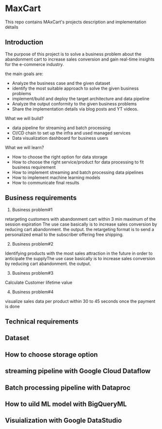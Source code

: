 # MaxCart
This repo contains MAxCart's projects description and implementation détails
## Introduction


The purpose of this project is to solve a business problem about  the abandonment cart to increase sales conversion and gain real-time insights for the e-commerce industry.

the main goals are:
* Analyze the business case and the given dataset
* identify the most suitable approach to solve the given business problems 
* implement/build and deploy the target architecture and data pipeline 
* Analyze the output conformity to the given business problems 
* Share the implementation details via blog posts and YT videos. 

What we will build?
* data pipeline for streaming and batch processing
* CI/CD chain to set up the infra and used managed services
* Data visualization dashboard for business users

What we will learn?
* How to choose the right option for data storage
* How to choose the right service/product for data processing to fit business requirement
* How to implement streaming and batch processing data pipelines
* How to implement machine learning models
* How to communicate final results 

## Business requirements
1. Business problem#1

retargeting customers with abandonment cart within 3 min maximum of the session expiration The use case basically is to increase sales conversion by reducing cart abandonment. the output. the retargeting format is to send a personalized email to the subscriber offering free shipping.

2. Business problem#2

Identifying products with the most sales attraction in the future in order to anticipate the supplyThe use case basically is to increase sales conversion by reducing cart abandonment. the output.

3. Business problem#3

Calculate Customer lifetime value

4. Business problem#4

visualize sales data per product within 30 to 45 seconds once the payment is done

## Technical requirements
## Dataset
## How to choose storage option
## streaming pipeline with Google Cloud Dataflow
## Batch processing pipeline with Dataproc
## How to uild ML model with BigQueryML
## Visuialization with Google DataStudio
